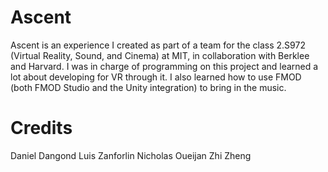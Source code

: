 # Ascent
Ascent is an experience I created as part of a team for the class
2.S972 (Virtual Reality, Sound, and Cinema) at MIT, in collaboration
with Berklee and Harvard. I was in charge of programming on this project
and learned a lot about developing for VR through it. I also learned how
to use FMOD (both FMOD Studio and the Unity integration) to bring in the
music.

# Credits
Daniel Dangond
Luis Zanforlin
Nicholas Oueijan
Zhi Zheng
